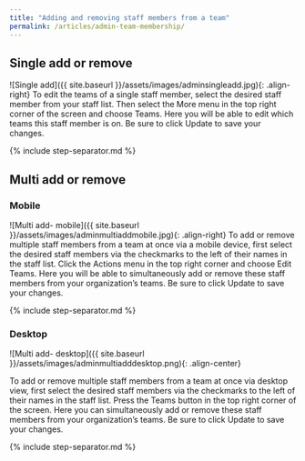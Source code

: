 ```yaml
---
title: "Adding and removing staff members from a team"
permalink: /articles/admin-team-membership/
---
```


## Single add or remove

![Single add]({{ site.baseurl }}/assets/images/adminsingleadd.jpg){: .align-right} To edit the teams of a single staff member, select the desired staff member from your staff list. Then select the More menu in the top right corner of the screen and choose Teams. Here you will be able to edit which teams this staff member is on. Be sure to click Update to save your changes.

{% include step-separator.md %}

## Multi add or remove

### Mobile

![Multi add- mobile]({{ site.baseurl }}/assets/images/adminmultiaddmobile.jpg){: .align-right} To add or remove multiple staff members from a team at once via a mobile device, first select the desired staff members via the checkmarks to the left of their names in the staff list. Click the Actions menu in the top right corner and choose Edit Teams. Here you will be able to simultaneously add or remove these staff members from your organization’s teams. Be sure to click Update to save your changes.

{% include step-separator.md %}

### Desktop

![Multi add- desktop]({{ site.baseurl }}/assets/images/adminmultiadddesktop.png){: .align-center}

To add or remove multiple staff members from a team at once via desktop view, first select the desired staff members via the checkmarks to the left of their names in the staff list. Press the Teams button in the top right corner of the screen. Here you can simultaneously add or remove these staff members from your organization’s teams. Be sure to click Update to save your changes.

{% include step-separator.md %}
